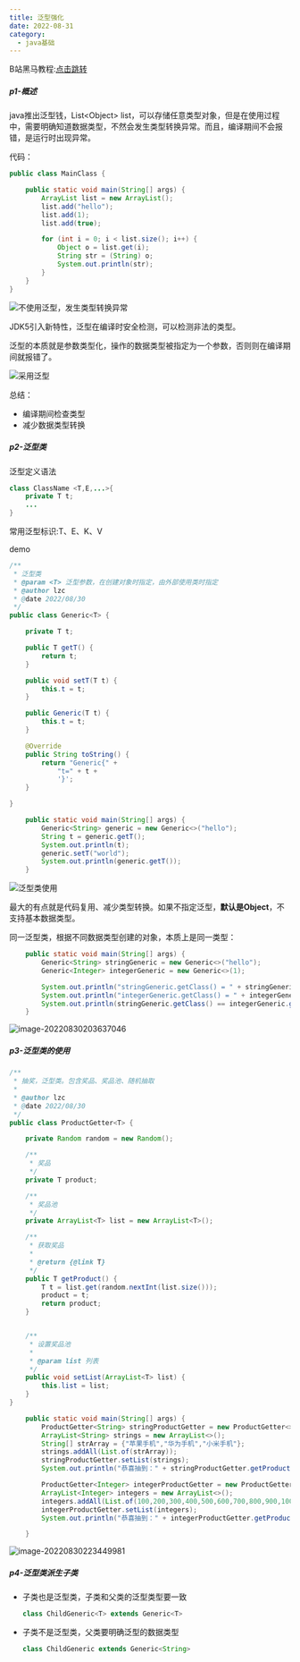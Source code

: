 ```yaml
---
title: 泛型强化
date: 2022-08-31
category:
  - java基础
---
```


B站黑马教程:<a href = 'https://www.bilibili.com/video/BV1xJ411n77R?spm_id_from=333.337.search-card.all.click&vd_source=6b124edbdeb4ac28a33fb392c361d256'>点击跳转</a>

##### p1-概述

java推出泛型钱，List\<Object\> list，可以存储任意类型对象，但是在使用过程中，需要明确知道数据类型，不然会发生类型转换异常。而且，编译期间不会报错，是运行时出现异常。

代码：

```java
public class MainClass {

    public static void main(String[] args) {
        ArrayList list = new ArrayList();
        list.add("hello");
        list.add(1);
        list.add(true);

        for (int i = 0; i < list.size(); i++) {
            Object o = list.get(i);
            String str = (String) o;
            System.out.println(str);
        }
    }
}
```

![不使用泛型，发生类型转换异常](http://www.iocaop.com/images/2022-08/202208302013830.png)

JDK5引入新特性，泛型在编译时安全检测，可以检测非法的类型。

泛型的本质就是参数类型化，操作的数据类型被指定为一个参数，否则则在编译期间就报错了。

![采用泛型](http://www.iocaop.com/images/2022-08/202208302017406.png)

总结：

* 编译期间检查类型
* 减少数据类型转换

##### p2-泛型类

泛型定义语法

```java
class ClassName <T,E,...>{
    private T t;
    ...
}
```

常用泛型标识:T、E、K、V

demo

```java
/**
 * 泛型类
 * @param <T> 泛型参数，在创建对象时指定，由外部使用类时指定
 * @author lzc
 * @date 2022/08/30
 */
public class Generic<T> {

    private T t;

    public T getT() {
        return t;
    }

    public void setT(T t) {
        this.t = t;
    }

    public Generic(T t) {
        this.t = t;
    }

    @Override
    public String toString() {
        return "Generic{" +
            "t=" + t +
            '}';
    }

}

```

```java
    public static void main(String[] args) {
        Generic<String> generic = new Generic<>("hello");
        String t = generic.getT();
        System.out.println(t);
        generic.setT("world");
        System.out.println(generic.getT());
    }
```

![泛型类使用](http://www.iocaop.com/images/2022-08/202208302030874.png)

最大的有点就是代码复用、减少类型转换。如果不指定泛型，**默认是Object**，不支持基本数据类型。

同一泛型类，根据不同数据类型创建的对象，本质上是同一类型：

```java
    public static void main(String[] args) {
        Generic<String> stringGeneric = new Generic<>("hello");
        Generic<Integer> integerGeneric = new Generic<>(1);

        System.out.println("stringGeneric.getClass() = " + stringGeneric.getClass());
        System.out.println("integerGeneric.getClass() = " + integerGeneric.getClass());
        System.out.println(stringGeneric.getClass() == integerGeneric.getClass());
    }
```

![image-20220830203637046](http://www.iocaop.com/images/2022-08/202208302036130.png)

##### p3-泛型类的使用

```java
/**
 * 抽奖，泛型类。包含奖品、奖品池、随机抽取
 *
 * @author lzc
 * @date 2022/08/30
 */
public class ProductGetter<T> {

    private Random random = new Random();

    /**
     * 奖品
     */
    private T product;

    /**
     * 奖品池
     */
    private ArrayList<T> list = new ArrayList<T>();

    /**
     * 获取奖品
     *
     * @return {@link T}
     */
    public T getProduct() {
        T t = list.get(random.nextInt(list.size()));
        product = t;
        return product;
    }


    /**
     * 设置奖品池
     *
     * @param list 列表
     */
    public void setList(ArrayList<T> list) {
        this.list = list;
    }
}

```

```java
    public static void main(String[] args) {
        ProductGetter<String> stringProductGetter = new ProductGetter<>();
        ArrayList<String> strings = new ArrayList<>();
        String[] strArray = {"苹果手机","华为手机","小米手机"};
        strings.addAll(List.of(strArray));
        stringProductGetter.setList(strings);
        System.out.println("恭喜抽到：" + stringProductGetter.getProduct());

        ProductGetter<Integer> integerProductGetter = new ProductGetter<>();
        ArrayList<Integer> integers = new ArrayList<>();
        integers.addAll(List.of(100,200,300,400,500,600,700,800,900,1000));
        integerProductGetter.setList(integers);
        System.out.println("恭喜抽到：" + integerProductGetter.getProduct()+"元");

    }
```

![image-20220830223449981](http://www.iocaop.com/images/2022-08/202208302234054.png)

##### p4-泛型类派生子类

* 子类也是泛型类，子类和父类的泛型类型要一致

  ```java
  class ChildGeneric<T> extends Generic<T>
  ```

* 子类不是泛型类，父类要明确泛型的数据类型

  ```java
  class ChildGeneric extends Generic<String>
  ```

  

